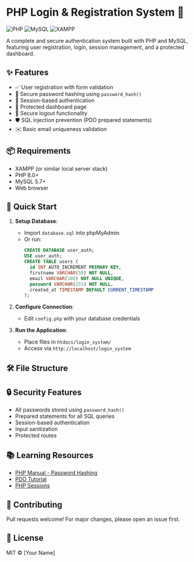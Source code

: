 # PHP Login & Registration System 🔐

![PHP](https://img.shields.io/badge/PHP-8.0%2B-blue)
![MySQL](https://img.shields.io/badge/MySQL-5.7%2B-orange)
![XAMPP](https://img.shields.io/badge/XAMPP-3.3.0%2B-brightgreen)

A complete and secure authentication system built with PHP and MySQL, featuring user registration, login, session management, and a protected dashboard.

## ✨ Features

- ✅ User registration with form validation
- 🔐 Secure password hashing using `password_hash()`
- 🔑 Session-based authentication
- 🚦 Protected dashboard page
- 🛑 Secure logout functionality
- 🛡️ SQL injection prevention (PDO prepared statements)
- ✉️ Basic email uniqueness validation

## 📦 Requirements

- XAMPP (or similar local server stack)
- PHP 8.0+
- MySQL 5.7+
- Web browser

## 🚀 Quick Start

1. **Setup Database**:
   - Import `database.sql` into phpMyAdmin
   - Or run:
     ```sql
     CREATE DATABASE user_auth;
     USE user_auth;
     CREATE TABLE users (
       id INT AUTO_INCREMENT PRIMARY KEY,
       firstname VARCHAR(50) NOT NULL,
       email VARCHAR(100) NOT NULL UNIQUE,
       password VARCHAR(255) NOT NULL,
       created_at TIMESTAMP DEFAULT CURRENT_TIMESTAMP
     );
     ```

2. **Configure Connection**:
   - Edit `config.php` with your database credentials

3. **Run the Application**:
   - Place files in `htdocs/login_system/`
   - Access via `http://localhost/login_system`

## 🛠️ File Structure

## 🔒 Security Features

- All passwords stored using `password_hash()`
- Prepared statements for all SQL queries
- Session-based authentication
- Input sanitization
- Protected routes

## 📚 Learning Resources

- [PHP Manual - Password Hashing](https://www.php.net/manual/en/book.password.php)
- [PDO Tutorial](https://phpdelusions.net/pdo)
- [PHP Sessions](https://www.php.net/manual/en/book.session.php)

## 🤝 Contributing

Pull requests welcome! For major changes, please open an issue first.

## 📄 License

MIT © [Your Name]
